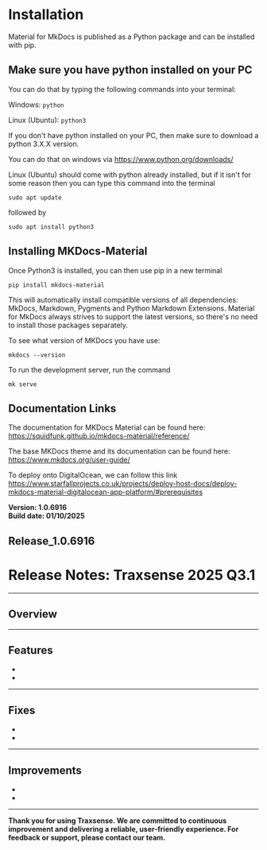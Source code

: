 # Installation

Material for MkDocs is published as a Python package and can be installed with pip.

## Make sure you have python installed on your PC

You can do that by typing the following commands into your terminal:

Windows:
`python`

Linux (Ubuntu):
`python3`

If you don't have python installed on your PC, then make sure to download a python 3.X.X version. 

You can do that on windows via https://www.python.org/downloads/

Linux (Ubuntu) should come with python already installed, but if it isn't for some reason then you can type this command into the terminal

`sudo apt update`

followed by

`sudo apt install python3`

## Installing MKDocs-Material
Once Python3 is installed, you can then use pip in a new terminal

`pip install mkdocs-material`

This will automatically install compatible versions of all dependencies: MkDocs, Markdown, Pygments and Python Markdown Extensions. Material for MkDocs always strives to support the latest versions, so there's no need to install those packages separately.

To see what version of MKDocs you have use:

`mkdocs --version`

To run the development server, run the command

`mk serve`

## Documentation Links
The documentation for MKDocs Material can be found here: https://squidfunk.github.io/mkdocs-material/reference/

The base MKDocs theme and its documentation can be found here: https://www.mkdocs.org/user-guide/

To deploy onto DigitalOcean, we can follow this link https://www.starfallprojects.co.uk/projects/deploy-host-docs/deploy-mkdocs-material-digitalocean-app-platform/#prerequisites



**Version: 1.0.6916**  
**Build date: 01/10/2025**  
## Release_1.0.6916

# **Release Notes: Traxsense 2025 Q3.1**

---

## **Overview**  


---

## **Features**  
- 
- 

---

## **Fixes**  
- 
- 

---

## **Improvements**
- 
- 

---

**Thank you for using Traxsense. We are committed to continuous improvement and delivering a reliable, user-friendly experience. For feedback or support, please contact our team.**
